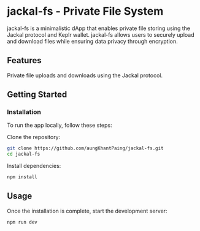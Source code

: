# jackal-fs - Private File System

jackal-fs is a minimalistic dApp that enables private file storing using the Jackal protocol and Keplr wallet. jackal-fs allows users to securely upload and download files while ensuring data privacy through encryption.

## Features

Private file uploads and downloads using the Jackal protocol.

## Getting Started

### Installation

To run the app locally, follow these steps:

Clone the repository:

```bash
git clone https://github.com/aungKhantPaing/jackal-fs.git
cd jackal-fs
```

Install dependencies:

```bash
npm install
```

## Usage

Once the installation is complete, start the development server:

```bash
npm run dev
```
